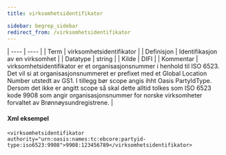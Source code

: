 ```yaml
---
title: virksomhetsidentifikator

sidebar: begrep_sidebar
redirect_from: /virksomhetsidentifikator
---
```


| ---- | ---- |
| Term | virksomhetsidentifikator |
| Definisjon | Identifikasjon av en virksomhet |
| Datatype | string |
| Kilde | DIFI |
| Kommentar | virksomhetsidentifikator er et organisasjonsnummer i henhold til ISO 6523. Det vil si at organisasjonsnummeret er prefixet med et Global Location Number utstedt av GS1. I tillegg bør scope angis ihht Oasis PartyIdType. Dersom det ikke er angitt scope så skal dette alltid tolkes som ISO 6523 kode 9908 som angir organisasjonsnummer for norske virksomheter forvaltet av Brønnøysundregistrene. | 

#### Xml eksempel

```
<virksomhetsidentifikator authority="urn:oasis:names:tc:ebcore:partyid-type:iso6523:9908">9908:123456789</virksomhetsidentifikator>
```

